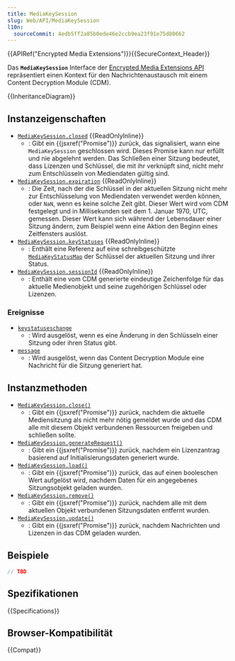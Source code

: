 ```yaml
---
title: MediaKeySession
slug: Web/API/MediaKeySession
l10n:
  sourceCommit: 4edb5ff2a85b0ede46e2ccb9ea23f91e75d80662
---
```


{{APIRef("Encrypted Media Extensions")}}{{SecureContext_Header}}

Das **`MediaKeySession`** Interface der [Encrypted Media Extensions API](/de/docs/Web/API/Encrypted_Media_Extensions_API) repräsentiert einen Kontext für den Nachrichtenaustausch mit einem Content Decryption Module (CDM).

{{InheritanceDiagram}}

## Instanzeigenschaften

- [`MediaKeySession.closed`](/de/docs/Web/API/MediaKeySession/closed) {{ReadOnlyInline}}
  - : Gibt ein {{jsxref("Promise")}} zurück, das signalisiert, wann eine `MediaKeySession` geschlossen wird. Dieses Promise kann nur erfüllt und nie abgelehnt werden. Das Schließen einer Sitzung bedeutet, dass Lizenzen und Schlüssel, die mit ihr verknüpft sind, nicht mehr zum Entschlüsseln von Mediendaten gültig sind.
- [`MediaKeySession.expiration`](/de/docs/Web/API/MediaKeySession/expiration) {{ReadOnlyInline}}
  - : Die Zeit, nach der die Schlüssel in der aktuellen Sitzung nicht mehr zur Entschlüsselung von Mediendaten verwendet werden können, oder `NaN`, wenn es keine solche Zeit gibt. Dieser Wert wird vom CDM festgelegt und in Millisekunden seit dem 1. Januar 1970, UTC, gemessen. Dieser Wert kann sich während der Lebensdauer einer Sitzung ändern, zum Beispiel wenn eine Aktion den Beginn eines Zeitfensters auslöst.
- [`MediaKeySession.keyStatuses`](/de/docs/Web/API/MediaKeySession/keyStatuses) {{ReadOnlyInline}}
  - : Enthält eine Referenz auf eine schreibgeschützte [`MediaKeyStatusMap`](/de/docs/Web/API/MediaKeyStatusMap) der Schlüssel der aktuellen Sitzung und ihrer Status.
- [`MediaKeySession.sessionId`](/de/docs/Web/API/MediaKeySession/sessionId) {{ReadOnlyInline}}
  - : Enthält eine vom CDM generierte eindeutige Zeichenfolge für das aktuelle Medienobjekt und seine zugehörigen Schlüssel oder Lizenzen.

### Ereignisse

- [`keystatuseschange`](/de/docs/Web/API/MediaKeySession/keystatuseschange_event)
  - : Wird ausgelöst, wenn es eine Änderung in den Schlüsseln einer Sitzung oder ihren Status gibt.
- [`message`](/de/docs/Web/API/MediaKeySession/message_event)
  - : Wird ausgelöst, wenn das Content Decryption Module eine Nachricht für die Sitzung generiert hat.

## Instanzmethoden

- [`MediaKeySession.close()`](/de/docs/Web/API/MediaKeySession/close)
  - : Gibt ein {{jsxref("Promise")}} zurück, nachdem die aktuelle Mediensitzung als nicht mehr nötig gemeldet wurde und das CDM alle mit diesem Objekt verbundenen Ressourcen freigeben und schließen sollte.
- [`MediaKeySession.generateRequest()`](/de/docs/Web/API/MediaKeySession/generateRequest)
  - : Gibt ein {{jsxref("Promise")}} zurück, nachdem ein Lizenzantrag basierend auf Initialisierungsdaten generiert wurde.
- [`MediaKeySession.load()`](/de/docs/Web/API/MediaKeySession/load)
  - : Gibt ein {{jsxref("Promise")}} zurück, das auf einen booleschen Wert aufgelöst wird, nachdem Daten für ein angegebenes Sitzungsobjekt geladen wurden.
- [`MediaKeySession.remove()`](/de/docs/Web/API/MediaKeySession/remove)
  - : Gibt ein {{jsxref("Promise")}} zurück, nachdem alle mit dem aktuellen Objekt verbundenen Sitzungsdaten entfernt wurden.
- [`MediaKeySession.update()`](/de/docs/Web/API/MediaKeySession/update)
  - : Gibt ein {{jsxref("Promise")}} zurück, nachdem Nachrichten und Lizenzen in das CDM geladen wurden.

## Beispiele

```js
// TBD
```

## Spezifikationen

{{Specifications}}

## Browser-Kompatibilität

{{Compat}}
